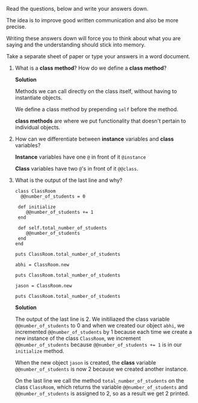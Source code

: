 Read the questions, below and write your answers down.

The idea is to improve good written communication and also be more precise.

Writing these answers down will force you to think about what you are saying and the understanding should stick into memory.

Take a separate sheet of paper or type your answers in a word document.

 1. What is a **class method**? How do we define a **class method**?

    **Solution**

    Methods we can call directly on the class itself, without having to instantiate objects.
   
    We define a class method by prepending `self` before the method.
   
    **class methods** are where we put functionality that doesn't pertain to individual objects.
   
 2. How can we differentiate between **instance** variables and **class** variables?
   
    **Instance** variables have one `@` in front of it `@instance`

    **Class** variables have two `@`'s in front of it `@@class`.
 
 3. What is the output of the last line and why?
    
    ```
    class ClassRoom
      @@number_of_students = 0

     def initialize
        @@number_of_students += 1
     end

     def self.total_number_of_students
        @@number_of_students
     end
    end

    puts ClassRoom.total_number_of_students

    abhi = ClassRoom.new

    puts ClassRoom.total_number_of_students

    jason = ClassRoom.new

    puts ClassRoom.total_number_of_students
    ```
    
    **Solution** 
    
    The output of the last line is 2.  We initiliazed the class variable `@@number_of_students` to 0 and when we
    created our object `abhi`, we incremented `@@number_of_students` by 1 because each time we create a new instance
    of the class `ClassRoom`, we increment `@@number_of_students` because `@@number_of_students += 1` is in our `initialize` method.
    
    When the new object `jason` is created, the **class** variable `@@number_of_students` is now 2 because we created another instance.
    
    On the last line we call the method `total_number_of_students` on the class `ClassRoom`, which returns the variable `@@number_of_students` and `@@number_of_students` is assigned to 2, so as a result we get 2 printed.
    
  
   
